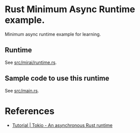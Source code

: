 # Rust Minimum Async Runtime example.

Minimum async runtime example for learning. 

## Runtime

See [src/mirai/runtime.rs](src/mirai/runtime.rs).

## Sample code to use this runtime

See [src/main.rs](src/main.rs).

# References

 - [Tutorial | Tokio - An asynchronous Rust runtime](https://tokio.rs/tokio/tutorial)

